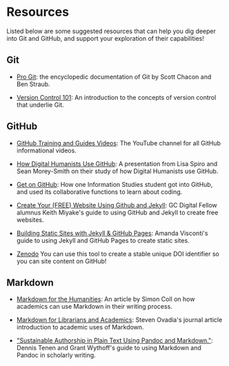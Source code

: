 # Resources

Listed below are some suggested resources that can help you dig deeper into Git and GitHub, and support your exploration of their capabilities!

## Git
* [Pro Git](https://git-scm.com/book/en/v2): the encyclopedic documentation of Git by Scott Chacon and Ben Straub.

* [Version Control 101](https://github.com/learn-co-students/git-version-control-101-v-000): An introduction to the concepts of version control that underlie Git.

## GitHub 
* [GitHub Training and Guides Videos](https://www.youtube.com/channel/UCP7RrmoueENv9TZts3HXXtw): The YouTube channel for all GitHub informational videos. 

* [How Digital Humanists Use GitHub](https://digitalscholarship.wordpress.com/2016/07/20/presentation-on-how-digital-humanists-use-github/): A presentation from Lisa Spiro and Sean Morey-Smith on their study of how Digital Humanists use GitHub.

* [Get on GitHub](https://ischool.syr.edu/infospace/2017/02/27/get-on-github/): How one Information Studies student got into GitHub, and used its collaborative functions to learn about coding.

* [Create Your (FREE) Website Using Github and Jekyll](https://digitalfellows.commons.gc.cuny.edu/2016/03/21/create-your-free-website-using-github-and-jekyll/): GC Digital Fellow alumnus Keith Miyake's guide to using GitHub and Jekyll to create free websites.

* [Building Static Sites with Jekyll & GitHub Pages](https://programminghistorian.org/en/lessons/building-static-sites-with-jekyll-github-pages): Amanda Visconti's guide to using Jekyll and GitHub Pages to create static sites. 

* [Zenodo](https://help.github.com/articles/referencing-and-citing-content/) You can use this tool to create a stable unique DOI identifier so you can site content on GitHub! 

## Markdown
* [Markdown for the Humanities](http://historytothepublic.org/introduction-markdown/): An article by Simon Coll on how academics can use Markdown in their writing process.

* [Markdown for Librarians and Academics](http://www.tandfonline.com/doi/abs/10.1080/01639269.2014.904696): Steven Ovadia's journal article introduction to academic uses of Markdown. 

* ["Sustainable Authorship in Plain Text Using Pandoc and Markdown."](http://programminghistorian.org/lessons/sustainable-authorship-in-plain-text-using-pandoc-and-markdown): Dennis Tenen and Grant Wythoff's guide to using Markdown and Pandoc in scholarly writing. 

